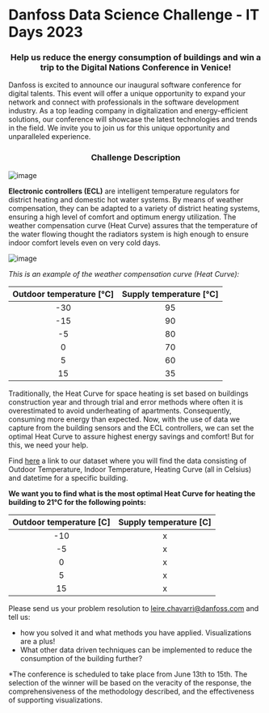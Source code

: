 # Danfoss Data Science Challenge - IT Days 2023


<h3 style="text-align: center;"> Help us reduce the energy consumption of buildings and win a trip to the Digital Nations Conference in Venice!</h3>

Danfoss is excited to announce our inaugural software conference for digital talents. This event will offer a unique opportunity to expand your network and connect with professionals in the software development industry. As a top leading company in digitalization and energy-efficient solutions, our conference will showcase the latest technologies and trends in the field. We invite you to join us for this unique opportunity and unparalleled experience.

<h3 style="text-align: center;"> Challenge Description</h3>


![image](https://user-images.githubusercontent.com/63345770/222718762-f48361fd-9189-41b1-826d-e83a83edee10.png)

**Electronic controllers (ECL)** are intelligent temperature regulators for district heating and domestic hot water systems. By means of weather compensation, they can be adapted to a variety of district heating systems, ensuring a high level of comfort and optimum energy utilization. 
The weather compensation curve (Heat Curve) assures that the temperature of the water flowing thought the radiators system is high enough to ensure indoor comfort levels even on very cold days.


![image](https://user-images.githubusercontent.com/63345770/222718952-3f37ba2f-b4aa-4f07-bc28-1b1a6c8f49b2.png)



*This is an example of the weather compensation curve (Heat Curve):*

|Outdoor temperature [°C] | Supply temperature [°C]  |   
| :---:   | :---: |
| -30 | 95   | 
| -15 | 90   | 
| -5 | 80   | 
| 0 | 70   | 
| 5 | 60   | 
| 15 | 35   | 


Traditionally, the Heat Curve for space heating is set based on buildings construction year and through trial and error methods where often it is overestimated to avoid underheating of apartments. Consequently, consuming more energy than expected.
Now, with the use of data we capture from the building sensors and the ECL controllers, we can set the optimal Heat Curve to assure highest energy savings and comfort! But for this, we need your help. 

Find [here](challenge_data.csv) a link to our dataset where you will find the data consisting of Outdoor Temperature, Indoor Temperature, Heating Curve (all in Celsius) and datetime for a specific building.

**We want you to find what is the most optimal Heat Curve for heating the building to 21°C for the following points:**
	
|Outdoor temperature [C] | Supply temperature [C]  |   
| :---:   | :---: |
| -10 | x   | 
| -5 | x  | 
| 0 | x   | 
| 5 | x  | 
| 15 | x   | 



Please send us your problem resolution to leire.chavarri@danfoss.com and tell us:
- how you solved it and what methods you have applied. Visualizations are a plus!
- What other data driven techniques can be implemented to reduce the consumption of the building further?

*The conference is scheduled to take place from June 13th to 15th. The selection of the winner will be based on the veracity of the response, the comprehensiveness of the methodology described, and the effectiveness of supporting visualizations.







